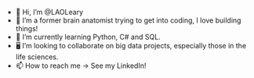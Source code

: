 - 👋 Hi, I’m @LAOLeary
- 👀 I’m a former brain anatomist trying to get into coding, I love building things!
- 🌱 I’m currently learning Python, C# and SQL. 
- 🖥️ I’m looking to collaborate on big data projects, especially those in the life sciences.
- 📫 How to reach me -> See my LinkedIn!


<!---
LAOLeary/LAOLeary is a ✨ special ✨ repository because its `README.md` (this file) appears on your GitHub profile.
You can click the Preview link to take a look at your changes.
--->
